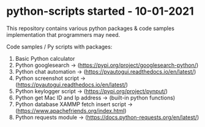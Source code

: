 # python-scripts started - 10-01-2021
This repository contains various python packages & code samples implementation that programmers may need.

Code samples / Py scripts with packages:
  1. Basic Python calculator
  2. Python googlesearch ->  (https://pypi.org/project/googlesearch-python/) 
  3. Python chat automation -> (https://pyautogui.readthedocs.io/en/latest/)
  4. Python screenshot script -> (https://pyautogui.readthedocs.io/en/latest/)
  5. Python keylogger script -> (https://pypi.org/project/pynput/)
  6. Python get Mac ID and Ip address -> (built-in python functions)
  7. Python database XAMMP fetch insert script -> (https://www.apachefriends.org/index.html)
  8. Python requests module -> (https://docs.python-requests.org/en/latest/)
